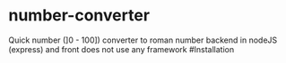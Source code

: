 # number-converter
Quick number (]0 - 100]) converter to roman number
 backend in nodeJS (express) and front does not use any framework
#Installation
